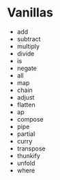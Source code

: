 # Vanillas 

- add
- subtract
- multiply
- divide
- is
- negate
- all 
- map
- chain
- adjust
- flatten
- ap
- compose
- pipe
- partial
- curry
- transpose
- thunkify
- unfold
- where
